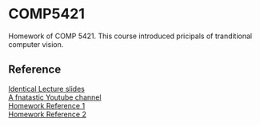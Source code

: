 # COMP5421
Homework of COMP 5421. This course introduced pricipals of tranditional computer vision. 

## Reference
[Identical Lecture slides](http://16385.courses.cs.cmu.edu/fall2020/home)  
[A fnatastic Youtube channel](https://www.youtube.com/@firstprinciplesofcomputerv3258)  
[Homework Reference 1](https://github.com/jingwenh/Computer-Vision-CMU-16720B)  
[Homework Reference 2](https://github.com/zfang399/16720B)


